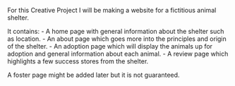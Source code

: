 For this Creative Project I will be making a website for a fictitious animal shelter.

It contains:
	- A home page with general information about the shelter such as location.
	- An about page which goes more into the principles and origin of the shelter.
	- An adoption page which will display the animals up for adoption and general information about each animal.
	- A review page which highlights a few success stores from the shelter.

A foster page might be added later but it is not guaranteed.
